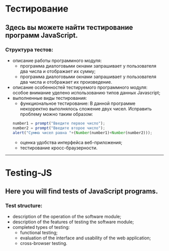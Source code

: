 # Тестирование
## Здесь вы можете найти тестирование программ JavaScript.
### Структура тестов: 
- описание работы программного модуля: 
  - программа диалоговыми окнами запрашивает у пользователя два числа и отображает их сумму; 
  - программа диалоговыми окнами запрашивает у пользователя два числа и отображает их произведение. 
- описание особенностей тестируемого программного модуля: особое внимание уделено использованию типов данных Javascript; 
- выполненные виды тестирования:
  - функциональное тестирование: 
  В данной программе некорректно выполнялось сложение двух чисел. Исправить проблему можно таким образом:
  ```javascript
  number1 = prompt("Введите первое число");
  number2 = prompt("Введите второе число");
  alert("Сумма чисел равна "+(Number(number1)+Number(number2)));
  ```
  - оценка удобства интерфейса веб-приложения;
  - тестирование кросс-браузерности.
 
____

# Testing-JS
## Here you will find tests of JavaScript programs.
### Test structure: 
- description of the operation of the software module; 
- description of the features of testing the software module; 
- completed types of testing:
  - functional testing;
  - evaluation of the interface and usability of the web application;
  - cross-browser testing.
